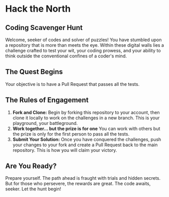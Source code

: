 # Hack the North
## Coding Scavenger Hunt

Welcome, seeker of codes and solver of puzzles! You have stumbled upon a repository that is more than meets the eye. Within these digital walls lies a challenge crafted to test your wit, your coding prowess, and your ability to think outside the conventional confines of a coder's mind.

## The Quest Begins
Your objective is to have a Pull Request that passes all the tests.

## The Rules of Engagement
1. **Fork and Clone:** Begin by forking this repository to your account, then clone it locally to work on the challenges in a new branch. This is your playground, your battleground.
2. **Work together... but the prize is for one** You can work with others but the prize is only for the first person to pass all the tests.
3. **Submit Your Solution:** Once you have conquered the challenges, push your changes to your fork and create a Pull Request back to the main repository. This is how you will claim your victory.

## Are You Ready?
Prepare yourself. The path ahead is fraught with trials and hidden secrets. But for those who persevere, the rewards are great. The code awaits, seeker. Let the hunt begin!
